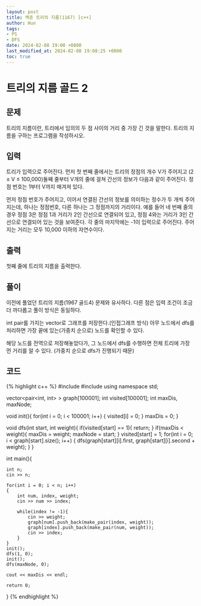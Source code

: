 ```yaml
---
layout: post
title: 백준 트리의 지름(1167) [c++]
author: Hun
tags:
- PS
- DFS
date: 2024-02-08 19:00 +0800
last_modified_at: 2024-02-08 19:08:25 +0800
toc: true
---
```


# 트리의 지름 골드 2

## 문제
트리의 지름이란, 트리에서 임의의 두 점 사이의 거리 중 가장 긴 것을 말한다. 트리의 지름을 구하는 프로그램을 작성하시오.

## 입력
트리가 입력으로 주어진다. 먼저 첫 번째 줄에서는 트리의 정점의 개수 V가 주어지고 (2 ≤ V ≤ 100,000)둘째 줄부터 V개의 줄에 걸쳐 간선의 정보가 다음과 같이 주어진다. 정점 번호는 1부터 V까지 매겨져 있다.

먼저 정점 번호가 주어지고, 이어서 연결된 간선의 정보를 의미하는 정수가 두 개씩 주어지는데, 하나는 정점번호, 다른 하나는 그 정점까지의 거리이다. 예를 들어 네 번째 줄의 경우 정점 3은 정점 1과 거리가 2인 간선으로 연결되어 있고, 정점 4와는 거리가 3인 간선으로 연결되어 있는 것을 보여준다. 각 줄의 마지막에는 -1이 입력으로 주어진다. 주어지는 거리는 모두 10,000 이하의 자연수이다.

## 출력
첫째 줄에 트리의 지름을 출력한다.

## 풀이
이전에 풀었던 트리의 지름(1967 골드4) 문제와 유사하다. 다른 점은 입력 조건이 조금 더 까다롭고 풀이 방식은 동일하다. 

int pair를 가지는 vector로 그래프를 저장한다.(인접그래프 방식)
아무 노드에서 dfs를 처리하면 가장 끝에 있는(가중치 순으로) 노드를 확인할 수 있다. 

해당 노드를 전역으로 저장해놓았다가, 그 노드에서 dfs를 수행하면 전체 트리에 가장 먼 거리를 알 수 있다. (가중치 순으로 dfs가 진행되기 때문)

## 코드
{% highlight c++ %}
#include <iostream>
#include <vector>
using namespace std;

vector<pair<int, int> > graph[100001];
int visited[100001];
int maxDis, maxNode;

void init(){
    for(int i = 0; i < 100001; i++)
    {
        visited[i] = 0;
    }
    maxDis = 0;
}

void dfs(int start, int weight){
    if(visited[start] == 1){
        return;
    }
    if(maxDis < weight){
        maxDis = weight;
        maxNode = start;
    }
    visited[start] = 1;
    for(int i = 0; i < graph[start].size(); i++)
    {
        dfs(graph[start][i].first, graph[start][i].second + weight);
    }
}

int main(){

    int n; 
    cin >> n;
    
    for(int i = 0; i < n; i++)
    {
        int num, index, weight;
        cin >> num >> index;

        while(index != -1){
            cin >> weight;
            graph[num].push_back(make_pair(index, weight));
            graph[index].push_back(make_pair(num, weight));
            cin >> index;
        }
    }
    init();
    dfs(1, 0);
    init();
    dfs(maxNode, 0);
    
    cout << maxDis << endl;

    return 0;
}
{% endhighlight %}
